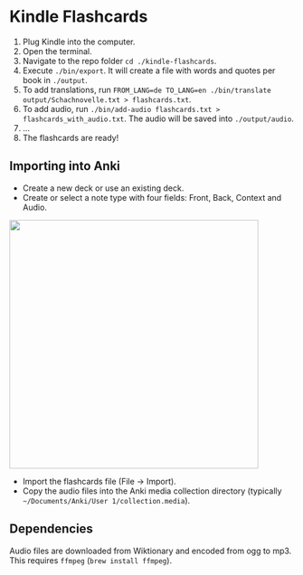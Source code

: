 # Kindle Flashcards

 1. Plug Kindle into the computer.
 2. Open the terminal.
 3. Navigate to the repo folder `cd ./kindle-flashcards`.
 4. Execute `./bin/export`. It will create a file with words and quotes per book in `./output`.
 5. To add translations, run `FROM_LANG=de TO_LANG=en ./bin/translate output/Schachnovelle.txt > flashcards.txt`.
 6. To add audio, run `./bin/add-audio flashcards.txt > flashcards_with_audio.txt`. The audio will be saved into `./output/audio`.
 7. ...
 8. The flashcards are ready!

## Importing into Anki
 * Create a new deck or use an existing deck.
 * Create or select a note type with four fields: Front, Back, Context and Audio.

<img src="https://cloud.githubusercontent.com/assets/381895/15276152/0e9b118a-1ae0-11e6-903a-4d14e5305491.png" width="440" />

 * Import the flashcards file (File -> Import).
 * Copy the audio files into the Anki media collection directory (typically `~/Documents/Anki/User 1/collection.media`).

## Dependencies
Audio files are downloaded from Wiktionary and encoded from ogg to mp3. This requires `ffmpeg` (`brew install ffmpeg`).
